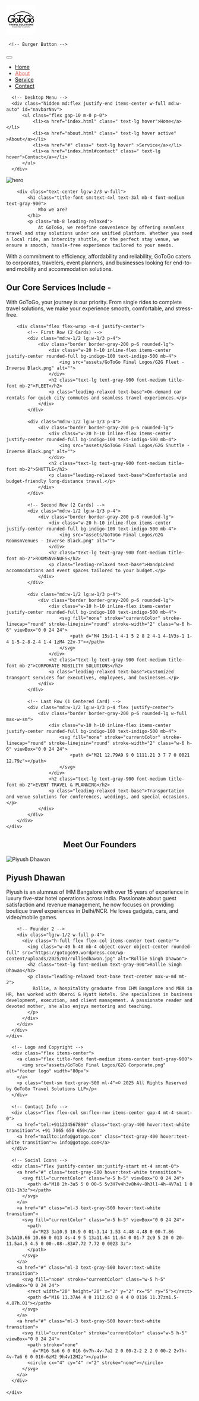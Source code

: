 <!DOCTYPE html>
<html lang="en">
<head>
    <meta charset="UTF-8">
    <meta name="viewport" content="width=device-width, initial-scale=1.0">
    <title>About - GoToGo</title>
    <link rel="icon" href="assets/GoToGo Final Logos/GoToGo Final Logos/G2G Fleet - Inverse Black.png"
    type="image/x-icon">
  <link rel="preconnect" href="https://fonts.googleapis.com">
  <link rel="preconnect" href="https://fonts.gstatic.com" crossorigin>
  <link
    href="https://fonts.googleapis.com/css2?family=Open+Sans:ital,wght@0,300..800;1,300..800&family=Raleway:ital,wght@0,100..900;1,100..900&family=Titillium+Web:ital,wght@0,200;0,300;0,400;0,600;0,700;0,900;1,200;1,300;1,400;1,600;1,700&display=swap"
    rel="stylesheet">
  <!-- <link href="https://cdn.jsdelivr.net/npm/bootstrap@5.3.0/dist/css/bootstrap.min.css" rel="stylesheet"> -->

  <!-- Tailwind CSS CDN -->
  <script src="https://cdn.tailwindcss.com"></script>
  <!-- <script src="script.js"></script> -->
  <style>
    .hover:hover {
      color: #ff5e57 !important;
    }

    .active {
      color: #ff5e57 !important;
    }

    a{
        color: black;
    }
    
  </style>
</head>
<body>
      <!-- Navbar -->
  <nav id="navbar"
  class="fixed top-0 left-0 w-full z-50 transition-all duration-300 bg-white text-black py-4 px-5 md:px-10">
  <div class="container mx-auto flex justify-between items-center">
      <a href="#" class="navbar-brand">
          <img width="80px" src="assets/GoToGo Final Logos/G2G Corporate - Inverse Black.png" alt="logo">
      </a>

     <!-- Burger Button -->
<button id="burgerBtn" class="focus:outline-none md:hidden">
  <i id="burgerIcon" class="fas fa-bars text-2xl"></i>
</button>

<!-- Mobile Menu (Initially Hidden) -->
<div id="mobileMenu" class="absolute top-0 left-0 w-full bg-transparent text-black py-4 shadow-md transform -translate-y-full transition-transform duration-300 md:hidden">
  <i id="crossIcon" class="fas fa-times text-2xl hidden" style="position: absolute;
  top: 10px;
  right: 10px;"></i>
  <ul class="flex flex-col items-center gap-4 p-4 bg-white ">
    <li><a href="index.html" class=" text-lg hover">Home</a></li>
    <li><a href="about.html" class=" text-lg hover active" >About</a></li>
    <li><a href="#" class=" text-lg hover" >Service</a></li>
    <li><a href="index.html#contact" class=" text-lg hover">Contact</a></li>
  </ul>
</div>

      <!-- Desktop Menu -->
      <div class="hidden md:flex justify-end items-center w-full md:w-auto" id="navbarNav">
          <ul class="flex gap-10 m-0 p-0">
              <li><a href="index.html" class=" text-lg hover">Home</a></li>
              <li><a href="about.html" class=" text-lg hover active" >About</a></li>
              <li><a href="#" class=" text-lg hover" >Service</a></li>
              <li><a href="index.html#contact" class=" text-lg hover">Contact</a></li>
          </ul>
      </div>
  </div>
</nav>
<section class="text-gray-600 body-font">
    <div class="container mx-auto flex px-5 py-24 items-center justify-center flex-col">
        <!-- Image with Full Width & Responsive Design -->
        <img class="w-full max-w-4xl mb-10 object-cover object-center rounded" alt="hero"
            src="https://media.istockphoto.com/id/816887384/photo/about-us.jpg?s=612x612&w=0&k=20&c=2X8lobqw8nUWHMshyfcExb7jmF73u9XzIBAsVMjLFv4=">

        <div class="text-center lg:w-2/3 w-full">
            <h1 class="title-font sm:text-4xl text-3xl mb-4 font-medium text-gray-900">
                Who we are?
            </h1>
            <p class="mb-8 leading-relaxed">
                At GoToGo, we redefine convenience by offering seamless travel and stay solutions under one unified platform. Whether you need a local ride, an intercity shuttle, or the perfect stay venue, we ensure a smooth, hassle-free experience tailored to your needs.

With a commitment to efficiency, affordability and reliability, GoToGo caters to corporates, travelers, event planners, and businesses looking for end-to-end mobility and accommodation solutions.
            </p>
        </div>
    </div>
</section>

<section class="text-gray-600 body-font">
    <div class="container px-5 pb-20 mx-auto">
        <div class="flex flex-wrap w-full mb-20 flex-col items-center text-center">
            <h1 class="sm:text-3xl text-2xl font-medium title-font mb-2 text-gray-900">
                Our Core Services Include -
            </h1>
            <p class="lg:w-1/2 w-full leading-relaxed text-gray-500">
                With GoToGo, your journey is our priority. From single rides to complete travel solutions, we make your experience smooth, comfortable, and stress-free.
            </p>
        </div>

        <div class="flex flex-wrap -m-4 justify-center">
            <!-- First Row (2 Cards) -->
            <div class="md:w-1/2 lg:w-1/3 p-4">
                <div class="border border-gray-200 p-6 rounded-lg">
                    <div class="w-20 h-10 inline-flex items-center justify-center rounded-full bg-indigo-100 text-indigo-500 mb-4">
                        <img src="assets/GoToGo Final Logos/G2G Fleet - Inverse Black.png" alt="">
                    </div>
                    <h2 class="text-lg text-gray-900 font-medium title-font mb-2">FLEET</h2>
                    <p class="leading-relaxed text-base">On-demand car rentals for quick city commutes and seamless travel experiences.</p>
                </div>
            </div>

            <div class="md:w-1/2 lg:w-1/3 p-4">
                <div class="border border-gray-200 p-6 rounded-lg">
                    <div class="w-20 h-10 inline-flex items-center justify-center rounded-full bg-indigo-100 text-indigo-500 mb-4">
                        <img src="assets/GoToGo Final Logos/G2G Shuttle - Inverse Black.png" alt="">
                    </div>
                    <h2 class="text-lg text-gray-900 font-medium title-font mb-2">SHUTTLE</h2>
                    <p class="leading-relaxed text-base">Comfortable and budget-friendly long-distance travel.</p>
                </div>
            </div>

            <!-- Second Row (2 Cards) -->
            <div class="md:w-1/2 lg:w-1/3 p-4">
                <div class="border border-gray-200 p-6 rounded-lg">
                    <div class="w-20 h-10 inline-flex items-center justify-center rounded-full bg-indigo-100 text-indigo-500 mb-4">
                        <img src="assets/GoToGo Final Logos/G2G RoomsnVenues - Inverse Black.png" alt="">
                    </div>
                    <h2 class="text-lg text-gray-900 font-medium title-font mb-2">ROOMSNVENUES</h2>
                    <p class="leading-relaxed text-base">Handpicked accommodations and event spaces tailored to your budget.</p>
                </div>
            </div>

            <div class="md:w-1/2 lg:w-1/3 p-4">
                <div class="border border-gray-200 p-6 rounded-lg">
                    <div class="w-10 h-10 inline-flex items-center justify-center rounded-full bg-indigo-100 text-indigo-500 mb-4">
                        <svg fill="none" stroke="currentColor" stroke-linecap="round" stroke-linejoin="round" stroke-width="2" class="w-6 h-6" viewBox="0 0 24 24">
                            <path d="M4 15s1-1 4-1 5 2 8 2 4-1 4-1V3s-1 1-4 1-5-2-8-2-4 1-4 1zM4 22v-7"></path>
                        </svg>
                    </div>
                    <h2 class="text-lg text-gray-900 font-medium title-font mb-2">CORPORATE MOBILITY SOLUTIONS</h2>
                    <p class="leading-relaxed text-base">Customized transport services for executives, employees, and businesses.</p>
                </div>
            </div>

            <!-- Last Row (1 Centered Card) -->
            <div class="md:w-1/2 lg:w-1/3 p-4 flex justify-center">
                <div class="border border-gray-200 p-6 rounded-lg w-full max-w-sm">
                    <div class="w-10 h-10 inline-flex items-center justify-center rounded-full bg-indigo-100 text-indigo-500 mb-4">
                        <svg fill="none" stroke="currentColor" stroke-linecap="round" stroke-linejoin="round" stroke-width="2" class="w-6 h-6" viewBox="0 0 24 24">
                            <path d="M21 12.79A9 9 0 1111.21 3 7 7 0 0021 12.79z"></path>
                        </svg>
                    </div>
                    <h2 class="text-lg text-gray-900 font-medium title-font mb-2">EVENT TRAVEL & PLANNING</h2>
                    <p class="leading-relaxed text-base">Transportation and venue solutions for conferences, weddings, and special occasions.</p>
                </div>
            </div>
        </div>
    </div>
</section>

<!-- founders section  -->
<section class="text-gray-600 body-font">
    <h1 class="sm:text-3xl text-2xl font-medium title-font mb-2 text-gray-900" style="text-align: center;">
        Meet Our Founders
    </h1>
    <div class="container px-5 py-24 mx-auto">
      <div class="flex flex-wrap -m-4">
        <!-- Founder 1 -->
        <div class="lg:w-1/2 w-full p-4">
          <div class="h-full flex flex-col items-center text-center">
            <img class="w-40 h-40 mb-4 object-cover object-center rounded-full" src="https://gotogo59.wordpress.com/wp-content/uploads/2025/03/piyushdhawan.jpg" alt="Piyush Dhawan">
            <h2 class="text-lg font-medium text-gray-900">Piyush Dhawan</h2>
            <p class="leading-relaxed text-base text-center max-w-md mt-2">
              Piyush is an alumnus of IHM Bangalore with over 15 years of experience in luxury five-star hotel operations across India. Passionate about guest satisfaction and revenue management, he now focuses on providing boutique travel experiences in Delhi/NCR. He loves gadgets, cars, and video/mobile games.
            </p>
          </div>
        </div>
        
        <!-- Founder 2 -->
        <div class="lg:w-1/2 w-full p-4">
          <div class="h-full flex flex-col items-center text-center">
            <img class="w-40 h-40 mb-4 object-cover object-center rounded-full" src="https://gotogo59.wordpress.com/wp-content/uploads/2025/03/rolliedhawan.jpg" alt="Rollie Singh Dhawan">
            <h2 class="text-lg font-medium text-gray-900">Rollie Singh Dhawan</h2>
            <p class="leading-relaxed text-base text-center max-w-md mt-2">
              Rollie, a hospitality graduate from IHM Bangalore and MBA in HR, has worked with Oberoi & Hyatt Hotels. She specializes in business development, execution, and client management. A passionate reader and devoted mother, she also enjoys mentoring and teaching.
            </p>
          </div>
        </div>
      </div>
    </div>
  </section>
  

<!-- footer  -->

<footer class="text-gray-600 body-font bg-black" id="contact">
    <div class="container px-5 py-4 mx-auto flex flex-wrap items-center justify-between">

      <!-- Logo and Copyright -->
      <div class="flex items-center">
        <a class="flex title-font font-medium items-center text-gray-900">
          <img src="assets/GoToGo Final Logos/G2G Corporate.png" alt="footer logo" width="80px">
        </a>
        <p class="text-sm text-gray-500 ml-4">© 2025 All Rights Reserved by GoToGo Travel Solutions LLP</p>
      </div>

      <!-- Contact Info -->
      <div class="flex flex-col sm:flex-row items-center gap-4 mt-4 sm:mt-0">
        <a href="tel:+911234567890" class="text-gray-400 hover:text-white transition">📞 +91 7065 650 650</a>
        <a href="mailto:info@gotogo.com" class="text-gray-400 hover:text-white transition">✉️ info@gotogo.com</a>
      </div>

      <!-- Social Icons -->
      <div class="flex justify-center sm:justify-start mt-4 sm:mt-0">
        <a href="#" class="text-gray-500 hover:text-white transition">
          <svg fill="currentColor" class="w-5 h-5" viewBox="0 0 24 24">
            <path d="M18 2h-3a5 5 0 00-5 5v3H7v4h3v8h4v-8h3l1-4h-4V7a1 1 0 011-1h3z"></path>
          </svg>
        </a>
        <a href="#" class="ml-3 text-gray-500 hover:text-white transition">
          <svg fill="currentColor" class="w-5 h-5" viewBox="0 0 24 24">
            <path
              d="M23 3a10.9 10.9 0 01-3.14 1.53 4.48 4.48 0 00-7.86 3v1A10.66 10.66 0 013 4s-4 9 5 13a11.64 11.64 0 01-7 2c9 5 20 0 20-11.5a4.5 4.5 0 00-.08-.83A7.72 7.72 0 0023 3z">
            </path>
          </svg>
        </a>
        <a href="#" class="ml-3 text-gray-500 hover:text-white transition">
          <svg fill="none" stroke="currentColor" class="w-5 h-5" viewBox="0 0 24 24">
            <rect width="20" height="20" x="2" y="2" rx="5" ry="5"></rect>
            <path d="M16 11.37A4 4 0 1112.63 8 4 4 0 0116 11.37zm1.5-4.87h.01"></path>
          </svg>
        </a>
        <a href="#" class="ml-3 text-gray-500 hover:text-white transition">
          <svg fill="currentColor" stroke="currentColor" class="w-5 h-5" viewBox="0 0 24 24">
            <path stroke="none"
              d="M16 8a6 6 0 016 6v7h-4v-7a2 2 0 00-2-2 2 2 0 00-2 2v7h-4v-7a6 6 0 016-6zM2 9h4v12H2z"></path>
            <circle cx="4" cy="4" r="2" stroke="none"></circle>
          </svg>
        </a>
      </div>

    </div>
  </footer>
  <script src="https://kit.fontawesome.com/4097fc1260.js" crossorigin="anonymous"></script>

<script>
    document.addEventListener("DOMContentLoaded", () => {
      window.addEventListener("scroll", () => {
        const navbar = document.getElementById("navbar");
        if (window.scrollY > 50) {
            navbar.style.background = "white";
            navbar.style.boxShadow = "0 4px 10px rgba(0, 0, 0, 0.1)";
            navbar.style.color = "black";

            const links = navbar.querySelectorAll("a");
            links.forEach(link => (link.style.color = "black"));
        } else {
            navbar.style.background = "transparent";
            navbar.style.boxShadow = "none";
            navbar.style.color = "#000";

            const links = navbar.querySelectorAll("a");
            links.forEach(link => (link.style.color = "black"));
        }
    });

     // Burger Menu Toggle with Smooth Transition
     const burgerBtn = document.getElementById("burgerBtn");
      const mobileMenu = document.getElementById("mobileMenu");
      const burgerIcon = document.getElementById("burgerIcon");
      const crossIcon = document.getElementById("crossIcon");
  
      if (!burgerBtn || !mobileMenu || !burgerIcon || !crossIcon) {
          console.error("Menu elements not found!");
          return;
      }
  
      burgerBtn.addEventListener("click", () => {
          // Toggle slide effect
          mobileMenu.classList.toggle("translate-y-0");
          mobileMenu.classList.toggle("-translate-y-full");
  
          // Toggle icons
          burgerIcon.classList.toggle("hidden");
          crossIcon.classList.toggle("hidden");
      });
  
      // Close menu when clicking on cross icon
      crossIcon.addEventListener("click", () => {
          mobileMenu.classList.add("-translate-y-full"); // Slide up
          mobileMenu.classList.remove("translate-y-0");
  
          burgerIcon.classList.remove("hidden"); // Show burger icon
          crossIcon.classList.add("hidden"); // Hide cross icon
      });
});
</script>

</body>
</html>